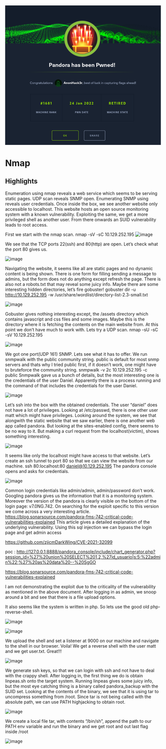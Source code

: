 ![image](PWND/Pandora.png)

# Nmap

## Highlights
Enumeration using nmap reveals a web service which seems to be serving static pages. UDP scan reveals SNMP open.  Enumerating SNMP using reveals user credentials. Once inside the box,  we see another website only accessible to localhost. This website hosts  an open source monitoring system with a known vulnerability. Exploiting  the same, we get a more privileged shell as another user. From there  onwards an SUID vulnerability leads to root access.

First we start with the nmap scan.
nmap -sV -sC 10.129.252.195
![image](https://user-images.githubusercontent.com/129129988/228423094-efef3ead-c589-4573-8e97-29f34bbd9ab6.png)

We see that the TCP ports 22(ssh) and 80(http) are open. Let’s check what the port 80 gives us.

![image](https://user-images.githubusercontent.com/129129988/228423117-191a5833-f4ee-4a85-95e5-ec3482fa5c57.png)

Navigating  the website, it seems like all are static pages and no dynamic content  is being shown. There is one form for filling sending a message to  admins, but the form does not do anything except refresh the page. There  is also not a robots.txt that may reveal some juicy info. Maybe there  are some interesting hidden directories, let’s fire gobuster!
gobuster dir -u http://10.129.252.195 -w /usr/share/wordlist/directory-list-2.3-small.txt

![image](https://user-images.githubusercontent.com/129129988/228423199-0a66c16b-7dd0-4f48-92dd-5fad17fc2aa2.png)

Gobuster  gives nothing interesting except, the /assets directory which contains  javascript and css files and some images. Maybe this is the directory  where it is fetching the contents on the main website from.
At this point we don’t have much to work with. Lets try a UDP scan.
nmap -sU -sC -sV 10.129.252.195

![image](https://user-images.githubusercontent.com/129129988/228423227-d43848a2-1fea-44a4-89eb-2b112b6c87d8.png)

We got one port(UDP 161) SNMP. Lets see what it has to offer. We run snmpwalk with the public community string.
public  is default for most snmp servers and thats why I tried public first, if  it doesn’t work, one might have to bruteforce the community string.
snmpwalk -v 2c 10.129.252.195 -c public
Snmpwalk gave us a bunch of details, but the most interesting one is the credentials of the user Daniel. Apparently there is a process running and the command of that includes the credentials for the user Daniel.

![image](https://user-images.githubusercontent.com/129129988/228423261-98d3f53d-1e1f-4704-9c6f-440810d0ddef.png)

Let’s ssh into the box with the obtained credentials. The user “daniel” does not have a lot of privileges. Looking at /etc/passwd,  there is one other user matt which might have privileges. Looking  around the system, we see that alongwith the static website that we saw  earlier, there is one another web app called pandora. But looking at the  sites-enabled config, there seems to be no way to it. But making a curl  request from the localhost(victim), shows something interesting.

![image](https://user-images.githubusercontent.com/129129988/228423303-243e7870-ab86-4354-8947-c31f91b9ab77.png)

It  seems like only the localhost might have access to that website. Let’s  create an ssh tunnel to port 80 so that we can view the website from our  machine.
ssh 80:localhost:80 daniel@10.129.252.195
The pandora console opens and asks for credentials.

![image](https://user-images.githubusercontent.com/129129988/228423339-1d473b12-c96f-40c8-86e8-ddcbeeb56f04.png)

Common login credentials like admin/admin, admin/password  don’t work. Googling pandora gives us the information that it is a  monitoring system. Moreover the version of the pandora is clearly  visible on the bottom of the login page: v7.0NG.742. On searching for the exploit specific to this version we come across a very interesting article.
https://blog.sonarsource.com/pandora-fms-742-critical-code-vulnerabilities-explained
This  article gives a detailed explanation of the underlying vulnerability.  Using this sql injection we can bypass the login page and get admin  access

https://github.com/zjicmDarkWing/CVE-2021-32099

poc : http://127.0.0.1:8888/pandora_console/include/chart_generator.php?session_id=%27%20union%20SELECT%201,2,%27id_usuario|s:5:%22admin%22;%27%20as%20data%20--%20SgGO

https://blog.sonarsource.com/pandora-fms-742-critical-code-vulnerabilities-explained
        
I am not demonstrating the exploit due to the criticality of the vulnerability as mentioned in the above document.
After  logging in as admin, we snoop around a bit and see that there is a file  upload options.

It also seems like the system is written in php. So  lets use the good old php-reverse-shell.
 
![image](https://user-images.githubusercontent.com/129129988/228423406-38862a6d-bc63-4610-af5c-6f4947ffdabb.png)

![image](https://user-images.githubusercontent.com/129129988/228423475-f941c7ca-ba11-4db3-a889-35dc05f92eb2.png)

We upload the shell and set a listener at 9000 on our machine and navigate to the shell in our browser.
Voila! We get a reverse shell with the user matt and we get user.txt. Great!!!

![image](https://user-images.githubusercontent.com/129129988/228423491-4a55c216-f28f-4e0e-ac50-f6af8e9c034d.png)

We generate ssh keys, so that we can login with ssh and not have to deal with the crappy shell.
After logging in, the first thing we do is obtain linpeas.sh onto the target system. Running linpeas gives some juicy info, but the most eye catching thing is a binary called pandora_backup with the SUID set.
Looking at the contents of the binary, we see that it is using tar to uncompress something from /root. Since tar is not being called with the absolute path, we can use PATH highjacking to obtain root.

![image](https://user-images.githubusercontent.com/129129988/228423529-7bbe0ec1-7fb8-45ea-8de2-1ad8a38545e9.png)

We create a local file tar,  with contents “/bin/sh”, append the path to our PATH env variable and  run the binary and we get root and out last flag inside /root

![image](https://user-images.githubusercontent.com/129129988/228423552-871f843f-3763-4a0d-99e4-210781079e6e.png)

